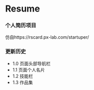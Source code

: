 ﻿# Resume

### 个人简历项目
仿自https://rscard.px-lab.com/startuper/

### 更新历史

- 1.0 页面头部导航栏
- 1.1 页面个人名片
- 1.2 技能栏
- 1.3 作品集